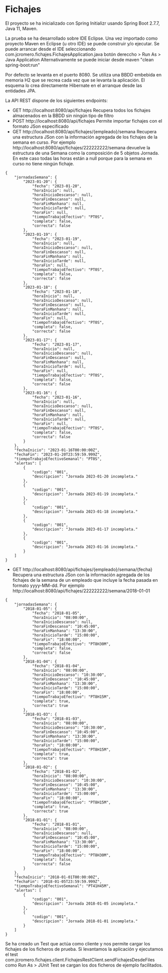 # Fichajes

El proyecto se ha inicializado con Spring Initializr usando Spring Boot 2.7.7, Java 11, Maven.

La prueba se ha desarrollado sobre IDE Eclipse.
Una vez importado como proyecto Maven en Eclipse (u otro IDE) se puede construir y/o ejecutar. 
Se puede arrancar desde el IDE seleccionando com.jcromero.fichajes.FichajesApplication.java botón dereccho > Run As > Java Application
Alternativamente se puede iniciar desde maven "clean spring-boot:run"

Por defecto se levanta en el puerto 8080.
Se utiliza una BBDD embebida en memoria H2 que se recrea cada vez que se levanta la aplicación.
El esquema lo crea directamente Hibernate en el arranque desde las entidades JPA.

La API REST dispone de los siguientes endpoints:

* GET http://localhost:8080/api/fichajes Recupera todos los fichajes almacenados en la BBDD sin ningún tipo de filtro
* POST http://localhost:8080/api/fichajes Permite importar fichajes con el formato JSon especificado
* GET http://localhost:8080/api/fichajes/{empleado}/semana Recupera una estructura JSon con la información agregada de los fichajes de la semana en curso.
Por ejemplo http://localhost:8080/api/fichajes/222222222/semana devuelve la estructura de una Semana como la composición de 5 objetos Jornada. En este caso todas 
las horas están a null porque para la semana en curso no tiene ningún fichaje.
```
{
    "jornadasSemana": {
        "2023-01-20": {
            "fecha": "2023-01-20",
            "horaInicio": null,
            "horaInicioDescanso": null,
            "horaFinDescanso": null,
            "horaFinManhana": null,
            "horaInicioTarde": null,
            "horaFin": null,
            "tiempoTrabajoEfectivo": "PT0S",
            "completa": false,
            "correcta": false
        },
        "2023-01-19": {
            "fecha": "2023-01-19",
            "horaInicio": null,
            "horaInicioDescanso": null,
            "horaFinDescanso": null,
            "horaFinManhana": null,
            "horaInicioTarde": null,
            "horaFin": null,
            "tiempoTrabajoEfectivo": "PT0S",
            "completa": false,
            "correcta": false
        },
        "2023-01-18": {
            "fecha": "2023-01-18",
            "horaInicio": null,
            "horaInicioDescanso": null,
            "horaFinDescanso": null,
            "horaFinManhana": null,
            "horaInicioTarde": null,
            "horaFin": null,
            "tiempoTrabajoEfectivo": "PT0S",
            "completa": false,
            "correcta": false
        },
        "2023-01-17": {
            "fecha": "2023-01-17",
            "horaInicio": null,
            "horaInicioDescanso": null,
            "horaFinDescanso": null,
            "horaFinManhana": null,
            "horaInicioTarde": null,
            "horaFin": null,
            "tiempoTrabajoEfectivo": "PT0S",
            "completa": false,
            "correcta": false
        },
        "2023-01-16": {
            "fecha": "2023-01-16",
            "horaInicio": null,
            "horaInicioDescanso": null,
            "horaFinDescanso": null,
            "horaFinManhana": null,
            "horaInicioTarde": null,
            "horaFin": null,
            "tiempoTrabajoEfectivo": "PT0S",
            "completa": false,
            "correcta": false
        }
    },
    "fechaInicio": "2023-01-16T00:00:00Z",
    "fechaFin": "2023-01-20T23:59:59.999Z",
    "tiempoTrabajoEfectivoSemanal": "PT0S",
    "alertas": [
        {
            "codigo": "001",
            "descripcion": "Jornada 2023-01-20 incompleta."
        },
        {
            "codigo": "001",
            "descripcion": "Jornada 2023-01-19 incompleta."
        },
        {
            "codigo": "001",
            "descripcion": "Jornada 2023-01-18 incompleta."
        },
        {
            "codigo": "001",
            "descripcion": "Jornada 2023-01-17 incompleta."
        },
        {
            "codigo": "001",
            "descripcion": "Jornada 2023-01-16 incompleta."
        }
    ]
}
```
* GET http://localhost:8080/api/fichajes/{empleado}/semana/{fecha} Recupera una estructura JSon con la información agregada de los fichajes de la semana de un empleado 
que incluye la fecha pasada en formato yyyy-MM-dd.
Por ejemplo http://localhost:8080/api/fichajes/222222222/semana/2018-01-01 
```
{
    "jornadasSemana": {
        "2018-01-05": {
            "fecha": "2018-01-05",
            "horaInicio": "08:00:00",
            "horaInicioDescanso": null,
            "horaFinDescanso": "10:45:00",
            "horaFinManhana": "13:30:00",
            "horaInicioTarde": "15:00:00",
            "horaFin": "18:00:00",
            "tiempoTrabajoEfectivo": "PT8H30M",
            "completa": false,
            "correcta": false
        },
        "2018-01-04": {
            "fecha": "2018-01-04",
            "horaInicio": "08:00:00",
            "horaInicioDescanso": "10:30:00",
            "horaFinDescanso": "10:45:00",
            "horaFinManhana": "13:30:00",
            "horaInicioTarde": "15:00:00",
            "horaFin": "18:00:00",
            "tiempoTrabajoEfectivo": "PT8H15M",
            "completa": true,
            "correcta": true
        },
        "2018-01-03": {
            "fecha": "2018-01-03",
            "horaInicio": "08:00:00",
            "horaInicioDescanso": "10:30:00",
            "horaFinDescanso": "10:45:00",
            "horaFinManhana": "13:30:00",
            "horaInicioTarde": "15:00:00",
            "horaFin": "18:00:00",
            "tiempoTrabajoEfectivo": "PT8H15M",
            "completa": true,
            "correcta": true
        },
        "2018-01-02": {
            "fecha": "2018-01-02",
            "horaInicio": "08:00:00",
            "horaInicioDescanso": "10:30:00",
            "horaFinDescanso": "10:45:00",
            "horaFinManhana": "13:30:00",
            "horaInicioTarde": "15:00:00",
            "horaFin": "18:00:00",
            "tiempoTrabajoEfectivo": "PT8H15M",
            "completa": true,
            "correcta": true
        },
        "2018-01-01": {
            "fecha": "2018-01-01",
            "horaInicio": "08:00:00",
            "horaInicioDescanso": null,
            "horaFinDescanso": "10:45:00",
            "horaFinManhana": "13:30:00",
            "horaInicioTarde": "15:00:00",
            "horaFin": "18:00:00",
            "tiempoTrabajoEfectivo": "PT8H30M",
            "completa": false,
            "correcta": false
        }
    },
    "fechaInicio": "2018-01-01T00:00:00Z",
    "fechaFin": "2018-01-05T23:59:59.999Z",
    "tiempoTrabajoEfectivoSemanal": "PT41H45M",
    "alertas": [
        {
            "codigo": "001",
            "descripcion": "Jornada 2018-01-05 incompleta."
        },
        {
            "codigo": "001",
            "descripcion": "Jornada 2018-01-01 incompleta."
        }
    ]
}
```


Se ha creado un Test que actúa como cliente y nos permite cargar los fichajes de los ficheros de prueba. Si levantamos la aplicación y ejecutamos el test 
com.jcromero.fichajes.client.FichajesRestClient.sendFichajesDesdeFiles como Run As > JUnit Test se cargan los dos ficheros de ejemplo facilitados.
